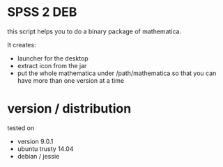 SPSS 2 DEB
=================

this script helps you to do a binary package of mathematica.

It creates:
 - launcher for the desktop
 - extract icon from the jar
 - put the whole mathematica under /path/mathematica<SOFT> so that you can
 have more than one version at a time


version / distribution
======================

tested on

* version 9.0.1
 * ubuntu trusty 14.04
 * debian / jessie
